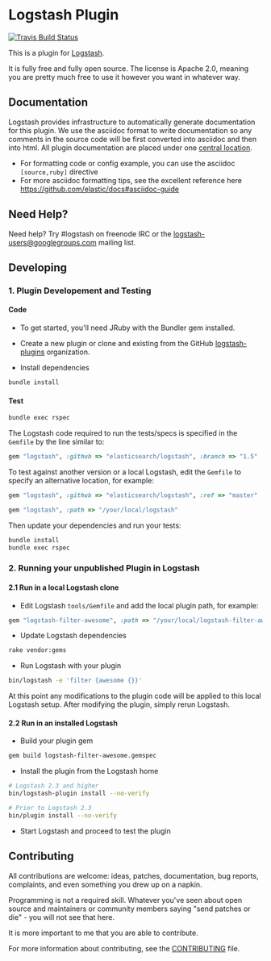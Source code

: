 # Logstash Plugin

[![Travis Build Status](https://travis-ci.org/logstash-plugins/logstash-output-jms.svg)](https://travis-ci.org/logstash-plugins/logstash-output-jms)

This is a plugin for [Logstash](https://github.com/elastic/logstash).

It is fully free and fully open source. The license is Apache 2.0, meaning you are pretty much free to use it however you want in whatever way.

## Documentation

Logstash provides infrastructure to automatically generate documentation for this plugin. We use the asciidoc format to write documentation so any comments in the source code will be first converted into asciidoc and then into html. All plugin documentation are placed under one [central location](http://www.elastic.co/guide/en/logstash/current/).

- For formatting code or config example, you can use the asciidoc `[source,ruby]` directive
- For more asciidoc formatting tips, see the excellent reference here https://github.com/elastic/docs#asciidoc-guide

## Need Help?

Need help? Try #logstash on freenode IRC or the logstash-users@googlegroups.com mailing list.

## Developing

### 1. Plugin Developement and Testing

#### Code
- To get started, you'll need JRuby with the Bundler gem installed.

- Create a new plugin or clone and existing from the GitHub [logstash-plugins](https://github.com/logstash-plugins) organization.

- Install dependencies
```sh
bundle install
```

#### Test

```sh
bundle exec rspec
```

The Logstash code required to run the tests/specs is specified in the `Gemfile` by the line similar to:
```ruby
gem "logstash", :github => "elasticsearch/logstash", :branch => "1.5"
```
To test against another version or a local Logstash, edit the `Gemfile` to specify an alternative location, for example:
```ruby
gem "logstash", :github => "elasticsearch/logstash", :ref => "master"
```
```ruby
gem "logstash", :path => "/your/local/logstash"
```

Then update your dependencies and run your tests:

```sh
bundle install
bundle exec rspec
```

### 2. Running your unpublished Plugin in Logstash

#### 2.1 Run in a local Logstash clone

- Edit Logstash `tools/Gemfile` and add the local plugin path, for example:
```ruby
gem "logstash-filter-awesome", :path => "/your/local/logstash-filter-awesome"
```
- Update Logstash dependencies
```sh
rake vendor:gems
```
- Run Logstash with your plugin
```sh
bin/logstash -e 'filter {awesome {}}'
```
At this point any modifications to the plugin code will be applied to this local Logstash setup. After modifying the plugin, simply rerun Logstash.

#### 2.2 Run in an installed Logstash

- Build your plugin gem
```sh
gem build logstash-filter-awesome.gemspec
```
- Install the plugin from the Logstash home
```sh
# Logstash 2.3 and higher
bin/logstash-plugin install --no-verify

# Prior to Logstash 2.3
bin/plugin install --no-verify

```
- Start Logstash and proceed to test the plugin

## Contributing

All contributions are welcome: ideas, patches, documentation, bug reports, complaints, and even something you drew up on a napkin.

Programming is not a required skill. Whatever you've seen about open source and maintainers or community members  saying "send patches or die" - you will not see that here.

It is more important to me that you are able to contribute.

For more information about contributing, see the [CONTRIBUTING](https://github.com/elastic/logstash/blob/master/CONTRIBUTING.md) file.
